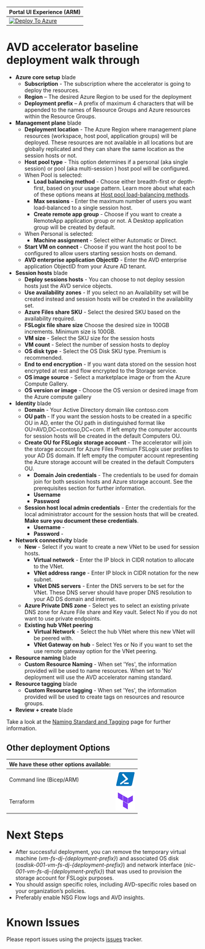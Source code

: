 | Portal UI Experience (ARM)                                   |
| ------------------------------------------------------------ |
| [![Deploy To Azure](https://aka.ms/deploytoazurebutton)](https://portal.azure.com/#blade/Microsoft_Azure_CreateUIDef/CustomDeploymentBlade/uri/https%3A%2F%2Fraw.githubusercontent.com%2FAzure%2Favdaccelerator%2Fmain%2Fworkload%2Farm%2Fdeploy-baseline.json/uiFormDefinitionUri/https%3A%2F%2Fraw.githubusercontent.com%2FAzure%2Favdaccelerator%2Fmain%2Fworkload%2Fportal-ui%2Fportal-ui-baseline.json) |
# AVD accelerator baseline deployment walk through

- **Azure core setup** blade
  - **Subscription** - The subscription where the accelerator is going to deploy the resources.
  - **Region** – The desired Azure Region to be used for the deployment
  - **Deployment prefix** – A prefix of maximum 4 characters that will be appended to the names of Resource Groups and Azure resources within the Resource Groups.
- **Management plane** blade
  - **Deployment location** - The Azure Region where management plane resources (workspace, host pool, application groups) will be deployed. These resources are not available in all locations but are globally replicated and they can share the same location as the session hosts or not.
  - **Host pool type** - This option determines if a personal (aka single session) or pool (aka multi-session ) host pool will be configured.
  - When Pool is selected:
    - **Load balancing method** - Choose either breadth-first or depth-first, based on your usage pattern. Learn more about what each of these options means at [Host pool load-balancing methods](https://docs.microsoft.com/azure/virtual-desktop/host-pool-load-balancing).
    - **Max sessions** - Enter the maximum number of users you want load-balanced to a single session host.
    - **Create remote app group** - Choose if you want to create a RemoteApp application group or not. A Desktop application group will be created by default.
  - When Personal is selected:
    - **Machine assignment** - Select either Automatic or Direct.
  - **Start VM on connect** - Choose if you want the host pool to be configured to allow users starting session hosts on demand.
  - **AVD enterprise application ObjectID** - Enter the AVD enterprise application ObjectID from your Azure AD tenant.
- **Session hosts** blade
  - **Deploy sessions hosts** - You can choose to not deploy session hosts just the AVD service objects.
  - **Use availability zones** - If you select no an Availability set will be created instead and session hosts will be created in the availability set.
  - **Azure Files share SKU** - Select the desired SKU based on the availability required.
  - **FSLogix file share size** Choose the desired size in 100GB increments. Minimum size is 100GB.
  - **VM size** -  Select the SKU size for the session hosts
  - **VM count** - Select the number of session hosts to deploy
  - **OS disk type** - Select the OS Disk SKU type. Premium is recommended.
  - **End to end encryption** - If you want data stored on the session host  encrypted at rest and flow encrypted to the Storage service.
  - **OS image source** - Select a marketplace image or from the Azure Compute Gallery.
  - **OS version or image** - Choose the OS version or desired image from the Azure compute gallery
- **Identity** blade
  - **Domain** - Your Active Directory domain like contoso.com
  - **OU path** - If you want the session hosts to be created in a specific OU in AD, enter the OU path in distinguished format like OU=AVD,DC=contoso,DC=com. If left empty the computer accounts for session hosts will be created in the default Computers OU.
  - **Create OU for FSLogix storage account** - The accelerator will join the storage account for Azure Files Premium FSLogix user profiles to your AD DS domain. If left empty the computer account representing the Azure storage account will be created in the default Computers OU.
  - - **Domain Join credentials** - The credentials to be used for domain join for both session hosts and Azure storage account. See the prerequisites section for further information.
    - **Username**
    - **Password**
  - **Session host local admin credentials** - Enter the credentials for the local administrator account for the session hosts that will be created. **Make sure you document these credentials**.
    - **Username** -
    - **Password** -
- **Network connectivity** blade
  - **New** - Select if you want to create a new VNet to be used for session hosts.
    - **Virtual network** - Enter the IP block in CIDR notation to allocate to the VNet.
    - **VNet address range** - Enter IP block in CIDR notation for the new subnet.
    - **VNet DNS servers** - Enter the DNS servers to be set for the VNet. These DNS server should have proper DNS resolution to your AD DS domain and internet.
  - **Azure Private DNS zone** - Select yes to select an existing private DNS zone for Azure File share and Key vault. Select No if you do not want to use private endpoints.
  - **Existing hub VNet peering**  
    - **Virtual Network** - Select the hub VNet where this new VNet will be peered with.
    - **VNet Gateway on hub** - Select Yes or No if you want to set the use remote gateway option for the VNet peering.
- **Resource naming** blade
  - **Custom Resource Naming** - When set 'Yes', the information provided will be used to name resources. When set to 'No' deployment will use the AVD accelerator naming standard.  
- **Resource tagging** blade
  - **Custom Resource tagging** - When set 'Yes', the information provided will be used to create tags on resources and resource groups.  
- **Review + create** blade

Take a look at the [Naming Standard and Tagging](./resource-naming.md) page for further information.

## Other deployment Options

|We have these other options available:    |     |
|:-----------------------------------------|:---:|
|Command line (Bicep/ARM)                  |[![Powershell/Azure CLI](./workload/docs/icons/powershell.png)](https://github.com/Azure/avdaccelerator/blob/main/workload/bicep/readme.md)          |
|Terraform                                 |[![Terraform](./workload/docs/icons/terraform.png)](https://github.com/Azure/avdaccelerator/blob/main/workload/terraform/readme.md)                  |

# Next Steps

- After successful deployment, you can remove the temporary virtual machine (*vm-fs-dj-{deployment-prefix}*) and associated OS disk (*osdisk-001-vm-fs-dj-{deployment-prefix}*) and network interface (*nic-001-vm-fs-dj-{deployment-prefix}*) that was used to provision the storage account for FSLogix purposes.
- You should assign specific roles, including AVD-specific roles based on your organization’s policies.
- Preferably enable NSG Flow logs and AVD insights.

# Known Issues

Please report issues using the projects [issues](https://github.com/Azure/avdaccelerator/issues) tracker.
